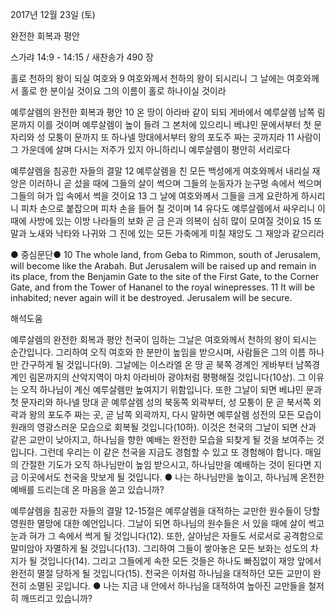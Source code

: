 2017년 12월 23일 (토)

완전한 회복과 평안



스가랴 14:9 - 14:15 / 새찬송가 490 장


홀로 천하의 왕이 되실 여호와
9 여호와께서 천하의 왕이 되시리니 그 날에는 여호와께서 홀로 한 분이실 것이요 그의 이름이 홀로 하나이실 것이라

예루살렘의 완전한 회복과 평안
10 온 땅이 아라바 같이 되되 게바에서 예루살렘 남쪽 림몬까지 이를 것이며 예루살렘이 높이 들려 그 본처에 있으리니 베냐민 문에서부터 첫 문 자리와 성 모퉁이 문까지 또 하나넬 망대에서부터 왕의 포도주 짜는 곳까지라 11 사람이 그 가운데에 살며 다시는 저주가 있지 아니하리니 예루살렘이 평안히 서리로다 

예루살렘을 침공한 자들의 결말
12 예루살렘을 친 모든 백성에게 여호와께서 내리실 재앙은 이러하니 곧 섰을 때에 그들의 살이 썩으며 그들의 눈동자가 눈구멍 속에서 썩으며 그들의 혀가 입 속에서 썩을 것이요 13 그 날에 여호와께서 그들을 크게 요란하게 하시리니 피차 손으로 붙잡으며 피차 손을 들어 칠 것이며 14 유다도 예루살렘에서 싸우리니 이 때에 사방에 있는 이방 나라들의 보화 곧 금 은과 의복이 심히 많이 모여질 것이요 15 또 말과 노새와 낙타와 나귀와 그 진에 있는 모든 가축에게 미칠 재앙도 그 재앙과 같으리라

● 중심문단● 10 The whole land, from Geba to Rimmon, south of Jerusalem, will become like the Arabah. But Jerusalem will be raised up and remain in its place, from the Benjamin Gate to the site of the First Gate, to the Corner Gate, and from the Tower of Hananel to the royal winepresses. 11 It will be inhabited; never again will it be destroyed. Jerusalem will be secure.

해석도움





예루살렘의 완전한 회복과 평안
천국이 임하는 그날은 여호와께서 천하의 왕이 되시는 순간입니다. 그리하여 오직 여호와 한 분만이 높임을 받으시며, 사람들은 그의 이름 하나만 간구하게 될 것입니다(9). 그날에는 이스라엘 온 땅 곧 북쪽 경계인 게바부터 남쪽경계인 림몬까지의 산악지역이 마치 아라비아 광야처럼 평평해질 것입니다(10상). 그 이유는 오직 하나님이 계신 예루살렘만 높여지기 위함입니다. 또한 그날이 되면 베냐민 문과 첫 문자리와 하나넬 망대 곧 예루살렘 성의 북동쪽 외곽부터, 성 모퉁이 문 곧 북서쪽 외곽과 왕의 포도주 짜는 곳, 곧 남쪽 외곽까지, 다시 말하면 예루살렘 성전의 모든 모습이 원래의 영광스러운 모습으로 회복될 것입니다(10하). 이것은 천국의 그날이 되면 산과 같은 교만이 낮아지고, 하나님을 향한 예배는 완전한 모습을 되찾게 될 것을 보여주는 것입니다. 그런데 우리는 이 같은 천국을 지금도 경험할 수 있고 또 경험해야 합니다. 매일의 간절한 기도가 오직 하나님만이 높임 받으시고, 하나님만을 예배하는 것이 된다면 지금 이곳에서도 천국을 맛보게 될 것입니다.
● 나는 하나님만을 높이고, 하나님께 온전한 예배를 드리는데 온 마음을 쏟고 있습니까?

예루살렘을 침공한 자들의 결말
12-15절은 예루살렘을 대적하는 교만한 원수들이 당할 영원한 멸망에 대한 예언입니다. 그날이 되면 하나님의 원수들은 서 있을 때에 살이 썩고 눈과 혀가 그 속에서 썩게 될 것입니다(12). 또한, 살아남은 자들도 서로서로 공격함으로 말미암아 자멸하게 될 것입니다(13). 그리하여 그들이 쌓아놓은 모든 보화는 성도의 차지가 될 것입니다(14). 그리고 그들에게 속한 모든 것들은 하나도 빠짐없이 재앙 앞에서 완전히 멸절 당하게 될 것입니다(15). 천국은 이처럼 하나님을 대적하던 모든 교만이 완전히 소멸된 곳입니다.
● 나는 지금 내 안에서 하나님을 대적하여 높아진 교만들을 철저히 깨뜨리고 있습니까?